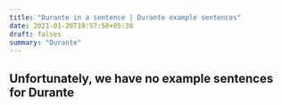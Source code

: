 ```yaml
---
title: "Durante in a sentence | Durante example sentences"
date: 2021-01-20T19:57:50+05:30
draft: falses
summary: "Durante"
---
```

## Unfortunately, we have no example sentences for Durante                 
